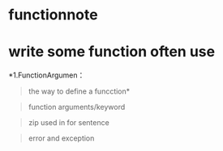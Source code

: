 # functionnote
write some function often use
=============
*1.FunctionArgumen： 
>the way to define a funcction*

>function arguments/keyword
   
>zip used in for sentence 
   
>error and exception 
  
